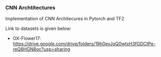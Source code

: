 ### CNN Archtitectures
Implementation of CNN Architecures in Pytorch and TF2


Link to datasets is given below:

- OX-Flower17:   https://drive.google.com/drive/folders/19h0evJqQ0wtxH3fGDCtPe-reQ8HGN8oc?usp=sharing

